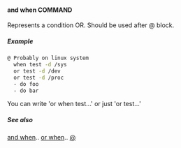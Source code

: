 #### and when COMMAND

Represents a condition OR. Should be used after @ block.

##### Example

```bash
@ Probably on linux system
  when test -d /sys
  or test -d /dev
  or test -d /proc
  - do foo
  - do bar
```

You can write 'or when test...' or just 'or test...'

##### See also

[and when](and_when.md)..
[or when](and_when.md)..
[@](@.md)  
